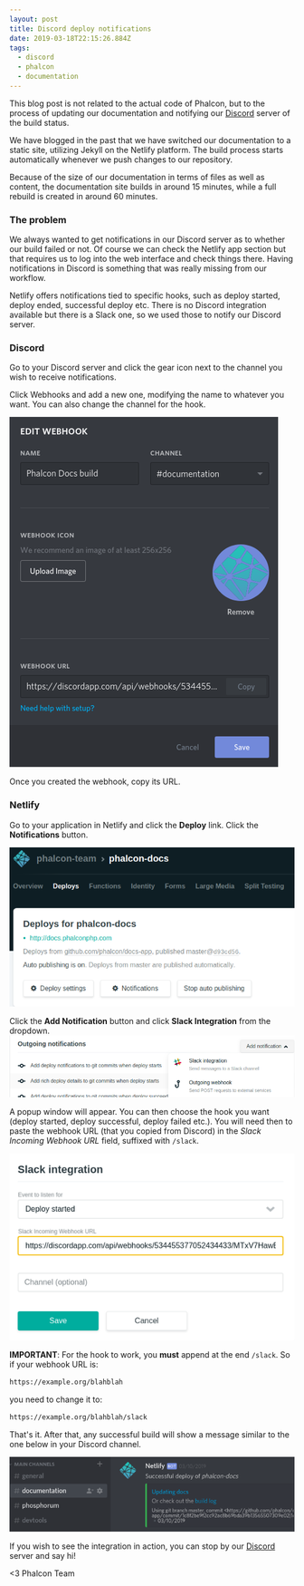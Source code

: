 ```yaml
---
layout: post
title: Discord deploy notifications
date: 2019-03-18T22:15:26.884Z
tags:
  - discord
  - phalcon
  - documentation
---
```

This blog post is not related to the actual code of Phalcon, but to the process of updating our documentation and notifying our [Discord](https://phalcon.link/discord) server of the build status.

We have blogged in the past that we have switched our documentation to a static site, utilizing Jekyll on the Netlify platform. The build process starts automatically whenever we push changes to our repository.

Because of the size of our documentation in terms of files as well as content, the documentation site builds in around 15 minutes, while a full rebuild is created in around 60 minutes.

### The problem
We always wanted to get notifications in our Discord server as to whether our build failed or not. Of course we can check the Netlify app section but that requires us to log into the web interface and check things there. Having notifications in Discord is something that was really missing from our workflow.

Netlify offers notifications tied to specific hooks, such as deploy started, deploy ended, successful deploy etc. There is no Discord integration available but there is a Slack one, so we used those to notify our Discord server.

### Discord
Go to your Discord server and click the gear icon next to the channel you wish to receive notifications. 

Click Webhooks and add a new one, modifying the name to whatever you want. You can also change the channel for the hook.

![Discord Webhook](/assets/files/hook-01.png "Discord Webhook")

Once you created the webhook, copy its URL.

### Netlify
Go to your application in Netlify and click the **Deploy** link. Click the **Notifications** button.

![Notifications in Netlify](/assets/files/notification.png "Notifications in Netlify")

Click the **Add Notification** button and click **Slack Integration** from the dropdown.
![Slack Integration](/assets/files/hook-02.png "Slack Integration")

A popup window will appear. You can then choose the hook you want (deploy started, deploy successful, deploy failed etc.). You will need then to paste the webhook URL (that you copied from Discord) in the _Slack Incoming Webhook URL_ field, suffixed with `/slack`.

![Adding the hook](/assets/files/hook-03.png "Adding the hook")

**IMPORTANT**:  For the hook to work, you **must** append at the end `/slack`. So if your webhook URL is:

```html
https://example.org/blahblah
```
you need to change it to:
```html
https://example.org/blahblah/slack
```

That's it. After that, any successful build will show a message similar to the one below in your Discord channel.

![Successful build on Discord](/assets/files/discord.png "Successful build on Discord")

If you wish to see the integration in action, you can stop by our [Discord](https://phalcon.link/discord) server and say hi!

<3 Phalcon Team

